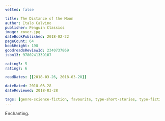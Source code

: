 ```yaml
---
vetted: false

title: The Distance of the Moon
author: Italo Calvino
publisher: Penguin Classics
image: cover.jpg
dateBookPublished: 2018-02-22
pageCount: 64
bookHeight: 198
goodreadsReviewId: 2340737869
isbn13: 9780241339107

rating5: 5
rating7: 6

readDates: [[2018-03-26, 2018-03-28]]

dateRated: 2018-03-28
dateReviewed: 2018-03-28

tags: [genre-science-fiction, favourite, type-short-stories, type-fiction, form-paperback, translated, pub-penguin-modern]
---
```


Enchanting.
